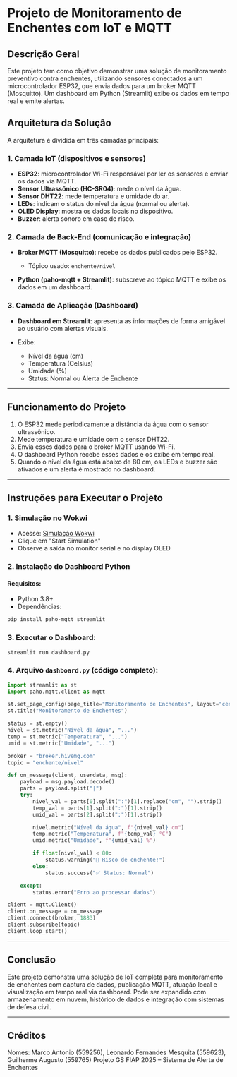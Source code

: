 # Projeto de Monitoramento de Enchentes com IoT e MQTT

## Descrição Geral

Este projeto tem como objetivo demonstrar uma solução de monitoramento preventivo contra enchentes, utilizando sensores conectados a um microcontrolador ESP32, que envia dados para um broker MQTT (Mosquitto). Um dashboard em Python (Streamlit) exibe os dados em tempo real e emite alertas.

## Arquitetura da Solução

A arquitetura é dividida em três camadas principais:

### 1. **Camada IoT (dispositivos e sensores)**

* **ESP32**: microcontrolador Wi-Fi responsável por ler os sensores e enviar os dados via MQTT.
* **Sensor Ultrassônico (HC-SR04)**: mede o nível da água.
* **Sensor DHT22**: mede temperatura e umidade do ar.
* **LEDs**: indicam o status do nível da água (normal ou alerta).
* **OLED Display**: mostra os dados locais no dispositivo.
* **Buzzer**: alerta sonoro em caso de risco.

### 2. **Camada de Back-End (comunicação e integração)**

* **Broker MQTT (Mosquitto)**: recebe os dados publicados pelo ESP32.

  * Tópico usado: `enchente/nivel`
* **Python (paho-mqtt + Streamlit)**: subscreve ao tópico MQTT e exibe os dados em um dashboard.

### 3. **Camada de Aplicação (Dashboard)**

* **Dashboard em Streamlit**: apresenta as informações de forma amigável ao usuário com alertas visuais.
* Exibe:

  * Nível da água (cm)
  * Temperatura (Celsius)
  * Umidade (%)
  * Status: Normal ou Alerta de Enchente

---

## Funcionamento do Projeto

1. O ESP32 mede periodicamente a distância da água com o sensor ultrassônico.
2. Mede temperatura e umidade com o sensor DHT22.
3. Envia esses dados para o broker MQTT usando Wi-Fi.
4. O dashboard Python recebe esses dados e os exibe em tempo real.
5. Quando o nível da água está abaixo de 80 cm, os LEDs e buzzer são ativados e um alerta é mostrado no dashboard.

---

## Instruções para Executar o Projeto

### 1. Simulação no Wokwi

* Acesse: [Simulação Wokwi](https://wokwi.com/projects/432871241623937025)
* Clique em "Start Simulation"
* Observe a saída no monitor serial e no display OLED

### 2. Instalação do Dashboard Python

#### Requisitos:

* Python 3.8+
* Dependências:

```bash
pip install paho-mqtt streamlit
```

### 3. Executar o Dashboard:

```bash
streamlit run dashboard.py
```

### 4. Arquivo `dashboard.py` (código completo):

```python
import streamlit as st
import paho.mqtt.client as mqtt

st.set_page_config(page_title="Monitoramento de Enchentes", layout="centered")
st.title("Monitoramento de Enchentes")

status = st.empty()
nivel = st.metric("Nível da água", "...")
temp = st.metric("Temperatura", "...")
umid = st.metric("Umidade", "...")

broker = "broker.hivemq.com"
topic = "enchente/nivel"

def on_message(client, userdata, msg):
    payload = msg.payload.decode()
    parts = payload.split("|")
    try:
        nivel_val = parts[0].split(":")[1].replace("cm", "").strip()
        temp_val = parts[1].split(":")[1].strip()
        umid_val = parts[2].split(":")[1].strip()

        nivel.metric("Nível da água", f"{nivel_val} cm")
        temp.metric("Temperatura", f"{temp_val} °C")
        umid.metric("Umidade", f"{umid_val} %")

        if float(nivel_val) < 80:
            status.warning("🚨 Risco de enchente!")
        else:
            status.success("✅ Status: Normal")

    except:
        status.error("Erro ao processar dados")

client = mqtt.Client()
client.on_message = on_message
client.connect(broker, 1883)
client.subscribe(topic)
client.loop_start()
```

---

## Conclusão

Este projeto demonstra uma solução de IoT completa para monitoramento de enchentes com captura de dados, publicação MQTT, atuação local e visualização em tempo real via dashboard. Pode ser expandido com armazenamento em nuvem, histórico de dados e integração com sistemas de defesa civil.

---

## Créditos

Nomes: Marco Antonio (559256), Leonardo Fernandes Mesquita (559623), Guilherme Augusto (559765)
Projeto GS FIAP 2025 – Sistema de Alerta de Enchentes
